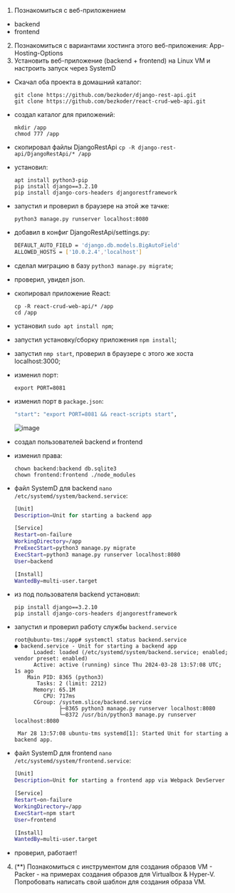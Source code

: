 1. Познакомиться с веб-приложением
- backend
- frontend
2. Познакомиться с вариантами хостинга этого веб-приложения:
App-Hosting-Options
3. Установить веб-приложение (backend + frontend) на Linux VM и настроить запуск через SystemD  
  - Скачал оба проекта в домашний каталог:
    ```console
    git clone https://github.com/bezkoder/django-rest-api.git
    git clone https://github.com/bezkoder/react-crud-web-api.git
    ```

  - создал каталог для приложений:
    ```console
    mkdir /app
    chmod 777 /app
    ```
  
  - скопировал файлы DjangoRestApi `cp -R django-rest-api/DjangoRestApi/* /app`
  
  - установил:
    ```console
    apt install python3-pip
    pip install django==3.2.10
    pip install django-cors-headers djangorestframework
    ```
  
  - запустил и проверил в браузере на этой же тачке:
    ```console
    python3 manage.py runserver localhost:8080
    ```
  
  - добавил в конфиг DjangoRestApi/settings.py:
    ```bash
    DEFAULT_AUTO_FIELD = 'django.db.models.BigAutoField'
    ALLOWED_HOSTS = ['10.0.2.4','localhost']
    ```
  
  - сделал миграцию в базу `python3 manage.py migrate`;
  
  - проверил, увидел json.  
  
  - скопировал приложение React:
    ```console
    cp -R react-crud-web-api/* /app
    cd /app
    ```
  
  - установил `sudo apt install npm`;
  
  - запустил установку/сборку приложения `npm install`;
  - запустил `nmp start`, проверил в браузере с этого же хоста localhost:3000;
  - изменил порт:
    ```console
    export PORT=8081
    ```
  - изменил порт в  `package.json`:
    ```bash
    "start": "export PORT=8081 && react-scripts start",
    ```

    ![image](https://github.com/tms-dos21-onl/sergey-novik/assets/77771829/14410c45-4546-49e2-9961-76cc0226401a)

   
  - создал пользователей backend и frontend
  - изменил права:
    ```console
    chown backend:backend db.sqlite3
    chown frontend:frontend ./node_modules
    ```
  - файл SystemD для backend `nano /etc/systemd/system/backend.service`:
    ```bash
    [Unit]
    Description=Unit for starting a backend app
    
    [Service]
    Restart=on-failure
    WorkingDirectory=/app
    PreExecStart=python3 manage.py migrate
    ExecStart=python3 manage.py runserver localhost:8080
    User=backend
    
    [Install]
    WantedBy=multi-user.target
    ```
 - из под пользователя backend установил:
   ```console
   pip install django==3.2.10
   pip install django-cors-headers djangorestframework
   ```
 - запустил и проверил работу службы `backend.service`
   ```console
   root@ubuntu-tms:/app# systemctl status backend.service
   ● backend.service - Unit for starting a backend app
         Loaded: loaded (/etc/systemd/system/backend.service; enabled; vendor preset: enabled)
         Active: active (running) since Thu 2024-03-28 13:57:08 UTC; 1s ago
       Main PID: 8365 (python3)
          Tasks: 2 (limit: 2212)
         Memory: 65.1M
            CPU: 717ms
         CGroup: /system.slice/backend.service
                 ├─8365 python3 manage.py runserver localhost:8080
                 └─8372 /usr/bin/python3 manage.py runserver localhost:8080
    
    Mar 28 13:57:08 ubuntu-tms systemd[1]: Started Unit for starting a backend app.

   ```
- файл SystemD для frontend `nano /etc/systemd/system/frontend.service`:
  ```bash
  [Unit]
  Description=Unit for starting a frontend app via Webpack DevServer
  
  [Service]
  Restart=on-failure
  WorkingDirectory=/app
  ExecStart=npm start
  User=frontend
  
  [Install]
  WantedBy=multi-user.target
  ```
- проверил, работает!

4. (**) Познакомиться с инструментом для создания образов VM - Packer - на примерах создания образов для Virtualbox & Hyper-V. Попробовать написать свой шаблон для создания образа VM.

   

